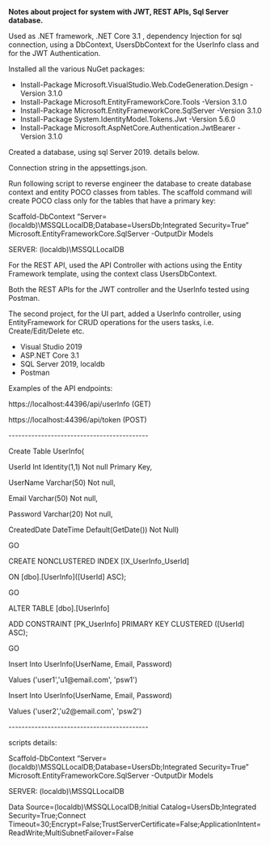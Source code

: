 <P><B>Notes about project for system with JWT, REST APIs, Sql Server database.</B></P>

Used as .NET framework, .NET Core 3.1 , dependency Injection for sql connection, using a DbContext, UsersDbContext for the UserInfo class and for the JWT Authentication.

<P>Installed all the various NuGet packages:</P>
<UL>
<LI>Install-Package Microsoft.VisualStudio.Web.CodeGeneration.Design -Version 3.1.0</LI>
<LI>Install-Package Microsoft.EntityFrameworkCore.Tools -Version 3.1.0</LI>
<LI>Install-Package Microsoft.EntityFrameworkCore.SqlServer -Version 3.1.0</LI>
<LI>Install-Package System.IdentityModel.Tokens.Jwt -Version 5.6.0</LI>
<LI>Install-Package Microsoft.AspNetCore.Authentication.JwtBearer -Version 3.1.0</LI>
</UL>

<P>Created a database, using sql Server 2019. details below.</P>
<P>Connection string in the appsettings.json.</P>
<P>
Run following script to reverse engineer the database to create database context and entity POCO classes from tables. The scaffold command will create POCO class only for the tables that have a primary key:</P>
<P>Scaffold-DbContext “Server=(localdb)\MSSQLLocalDB;Database=UsersDb;Integrated Security=True” Microsoft.EntityFrameworkCore.SqlServer -OutputDir Models
</P>
<P>SERVER: (localdb)\MSSQLLocalDB </P>
<P>For the REST API, used the API Controller with actions using the Entity Framework template, using the context class UsersDbContext.</P>
<P>Both the REST APIs for the JWT controller and the UserInfo tested using Postman. </P>
<P>The second project, for the UI part, added a UserInfo controller, using EntityFramework for CRUD operations for the users tasks, i.e. Create/Edit/Delete etc. </P>
<UL>
<LI>Visual Studio 2019</LI>
<LI>ASP.NET Core 3.1</LI>
<LI>SQL Server 2019, localdb</LI>
<LI>Postman</LI>
</UL>

<P>Examples of the API endpoints:</P>
<P>https://localhost:44396/api/userInfo (GET) </P>
<P>https://localhost:44396/api/token (POST) </P>
-------------------------------------------
<BR>
<P>Create Table UserInfo(</P>
<P>UserId Int Identity(1,1) Not null Primary Key,</P>
<P>UserName Varchar(50) Not null,</P>
<P>Email Varchar(50) Not null,</P>
<P>Password Varchar(20) Not null,</P>
<P>CreatedDate DateTime Default(GetDate()) Not Null)</P>
<P>GO</P>
<P>CREATE NONCLUSTERED INDEX [IX_UserInfo_UserId]</P>
<P>    ON [dbo].[UserInfo]([UserId] ASC);</P>
<P>GO</P>
<P>ALTER TABLE [dbo].[UserInfo]</P>
<P>    ADD CONSTRAINT [PK_UserInfo] PRIMARY KEY CLUSTERED ([UserId] ASC);</P>
<P>GO</P>
<P>Insert Into UserInfo(UserName, Email, Password) </P>
<P>Values ('user1','u1@email.com', 'psw1')</P>
<P>Insert Into UserInfo(UserName, Email, Password) </P>
<P>Values ('user2','u2@email.com', 'psw2')</P>
<P>
-------------------------------------------
</P>
<P>scripts details:</P>
Scaffold-DbContext “Server=(localdb)\MSSQLLocalDB;Database=UsersDb;Integrated Security=True” Microsoft.EntityFrameworkCore.SqlServer -OutputDir Models
<P>SERVER: (localdb)\MSSQLLocalDB</P>
Data Source=(localdb)\MSSQLLocalDB;Initial Catalog=UsersDb;Integrated Security=True;Connect Timeout=30;Encrypt=False;TrustServerCertificate=False;ApplicationIntent=ReadWrite;MultiSubnetFailover=False
